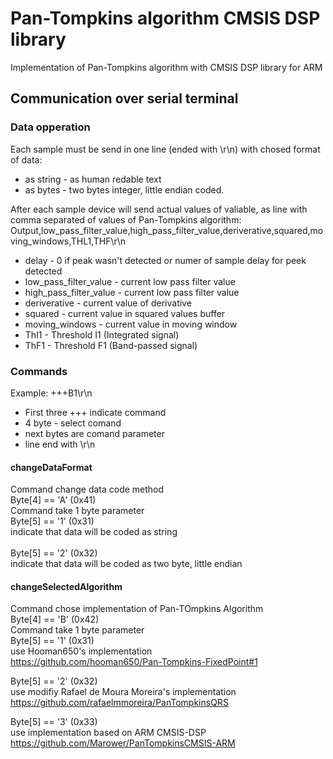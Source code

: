# Pan-Tompkins algorithm CMSIS DSP library
 Implementation of Pan-Tompkins algorithm with CMSIS DSP library for ARM

## Communication over serial terminal
### Data opperation
Each sample must be send in one line (ended with \r\n) with chosed format of data: <BR/>
- as string - as human redable text
- as bytes - two bytes integer, little endian coded.

After each sample device will send actual values of valiable, as line with comma separated of values of Pan-Tompkins algorithm:
Output,low_pass_filter_value,high_pass_filter_value,deriverative,squared,moving_windows,THL1,THF\r\n
- delay - 0 if peak wasn't detected or numer of sample delay for peek detected
- low_pass_filter_value - current low pass filter value
- high_pass_filter_value - current low pass filter value
- deriverative - current value of derivative
- squared - current value in squared values buffer 
- moving_windows - current value in moving window
- ThI1 - Threshold I1 (Integrated signal)
- ThF1 - Threshold F1 (Band-passed signal)

### Commands
Example:
+++B1\r\n
- First three +++ indicate command
- 4 byte - select comand
- next bytes are comand parameter
- line end with \r\n

#### changeDataFormat
Command change data code method<BR/>
Byte[4] == 'A' (0x41)<BR/>
Command take 1 byte parameter<BR/>
Byte[5] == '1' (0x31)<BR/>
indicate that data will be coded as string<BR/>
<BR/>
Byte[5] == '2' (0x32)<BR/>
indicate that data will be coded as two byte, little endian<BR/>

#### changeSelectedAlgorithm
Command chose implementation of Pan-TOmpkins Algorithm<BR/>
Byte[4] == 'B' (0x42)<BR/>
Command take 1 byte parameter<BR/>
Byte[5] == '1' (0x31)<BR/>
use Hooman650's implementation<BR/>
https://github.com/hooman650/Pan-Tompkins-FixedPoint#1<BR/>

Byte[5] == '2' (0x32)<BR/>
use modifiy Rafael de Moura Moreira's implementation<BR/>
https://github.com/rafaelmmoreira/PanTompkinsQRS<BR/>

Byte[5] == '3' (0x33)<BR/>
use implementation based on ARM CMSIS-DSP<BR/>
https://github.com/Marower/PanTompkinsCMSIS-ARM<BR/>